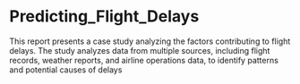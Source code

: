 # Predicting_Flight_Delays
This report presents a case study analyzing the factors contributing to flight delays. The study analyzes data from multiple sources, including flight records, weather reports, and airline operations data, to identify patterns and potential causes of delays
